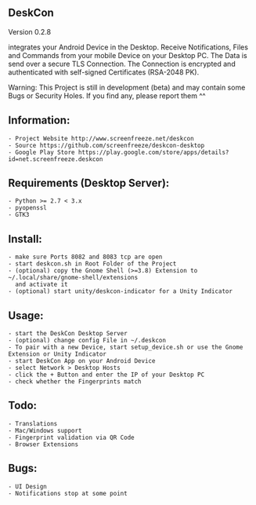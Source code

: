DeskCon
-------
Version 0.2.8

integrates your Android Device in the Desktop. Receive Notifications, Files
and Commands from your mobile Device on your Desktop PC. The Data is send over a
secure TLS Connection. The Connection is encrypted and authenticated with
self-signed Certificates (RSA-2048 PK).

Warning: This Project is still in development (beta) and may contain some Bugs or
         Security Holes. If you find any, please report them ^^
         

Information:
------------
	- Project Website http://www.screenfreeze.net/deskcon
	- Source https://github.com/screenfreeze/deskcon-desktop
	- Google Play Store https://play.google.com/store/apps/details?id=net.screenfreeze.deskcon
         

Requirements (Desktop Server):
------------------------------
    - Python >= 2.7 < 3.x
    - pyopenssl
    - GTK3


Install:
--------
    - make sure Ports 8082 and 8083 tcp are open
    - start deskcon.sh in Root Folder of the Project
    - (optional) copy the Gnome Shell (>=3.8) Extension to ~/.local/share/gnome-shell/extensions
      and activate it 
    - (optional) start unity/deskcon-indicator for a Unity Indicator
    

Usage:
------
    - start the DeskCon Desktop Server
    - (optional) change config File in ~/.deskcon
    - To pair with a new Device, start setup_device.sh or use the Gnome Extension or Unity Indicator
    - start DeskCon App on your Android Device
    - select Network > Desktop Hosts
    - click the + Button and enter the IP of your Desktop PC
    - check whether the Fingerprints match


Todo:
-----
	- Translations
	- Mac/Windows support
	- Fingerprint validation via QR Code
	- Browser Extensions


Bugs:
-----
	- UI Design
	- Notifications stop at some point
